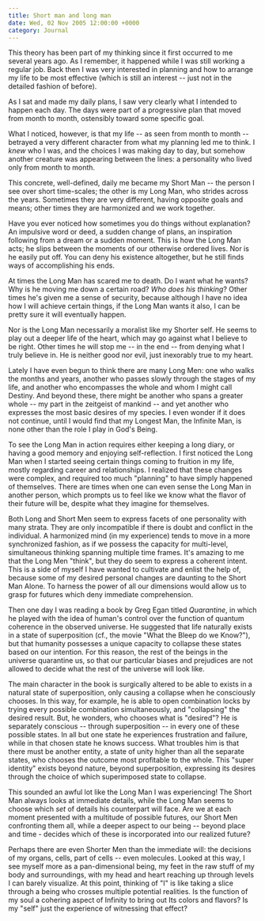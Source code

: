 ```yaml
---
title: Short man and long man
date: Wed, 02 Nov 2005 12:00:00 +0000
category: Journal
---
```


This theory has been part of my thinking since it first occurred to me
several years ago.  As I remember, it happened while I was still working
a regular job.  Back then I was very interested in planning and how to
arrange my life to be most effective (which is still an interest -- just
not in the detailed fashion of before).

As I sat and made my daily plans, I saw very clearly what I intended to
happen each day.  The days were part of a progressive plan that moved
from month to month, ostensibly toward some specific goal.

What I noticed, however, is that my life -- as seen from month to month
-- betrayed a very different character from what my planning led me to
think.  I *knew* who I was, and the choices I was making day to day, but
somehow another creature was appearing between the lines: a personality
who lived only from month to month.

This concrete, well-defined, daily me became my Short Man -- the person
I see over short time-scales; the other is my Long Man, who strides
across the years.  Sometimes they are very different, having opposite
goals and means; other times they are harmonized and we work together.

Have you ever noticed how sometimes you do things without explanation?
An impulsive word or deed, a sudden change of plans, an inspiration
following from a dream or a sudden moment.  This is how the Long Man
acts; he slips between the moments of our otherwise ordered lives.  Nor
is he easily put off.  You can deny his existence altogether, but he
still finds ways of accomplishing his ends.

At times the Long Man has scared me to death.  Do I want what he wants?
Why is he moving me down a certain road?  *Who does his thinking*?  Other
times he's given me a sense of security, because although I have no idea
how I will achieve certain things, if the Long Man wants it also, I can
be pretty sure it will eventually happen.

Nor is the Long Man necessarily a moralist like my Shorter self.  He
seems to play out a deeper life of the heart, which may go against what
I believe to be right.  Other times he will stop me -- in the end --
from denying what I truly believe in.  He is neither good nor evil, just
inexorably true to my heart.

Lately I have even begun to think there are many Long Men: one who walks
the months and years, another who passes slowly through the stages of my
life, and another who encompasses the whole and whom I might call
Destiny.  And beyond these, there might be another who spans a greater
whole -- my part in the zeitgeist of mankind -- and yet another who
expresses the most basic desires of my species.  I even wonder if it
does not continue, until I would find that my Longest Man, the Infinite
Man, is none other than the role I play in God's Being.

To see the Long Man in action requires either keeping a long diary, or
having a good memory and enjoying self-reflection.  I first noticed the
Long Man when I started seeing certain things coming to fruition in my
life, mostly regarding career and relationships.  I realized that these
changes were complex, and required too much "planning" to have simply
happened of themselves.  There are times when one can even sense the
Long Man in another person, which prompts us to feel like we know what
the flavor of their future will be, despite what they imagine for
themselves.

Both Long and Short Men seem to express facets of one personality with
many strata.  They are only incompatible if there is doubt and conflict
in the individual.  A harmonized mind (in my experience) tends to move
in a more synchronized fashion, as if we possess the capacity for
multi-level, simultaneous thinking spanning multiple time frames.  It's
amazing to me that the Long Men "think", but they do seem to express a
coherent intent.  This is a side of myself I have wanted to cultivate
and enlist the help of, because some of my desired personal changes are
daunting to the Short Man Alone.  To harness the power of all our
dimensions would allow us to grasp for futures which deny immediate
comprehension.

Then one day I was reading a book by Greg Egan titled *Quarantine*, in
which he played with the idea of human's control over the function of
quantum coherence in the observed universe.  He suggested that life
naturally exists in a state of superposition (cf., the movie "What the
Bleep do we Know?"), but that humanity possesses a unique capacity to
collapse these states based on our intention.  For this reason, the rest
of the beings in the universe quarantine us, so that our particular
biases and prejudices are not allowed to decide what the rest of the
universe will look like.

The main character in the book is surgically altered to be able to
exists in a natural state of superposition, only causing a collapse when
he consciously chooses.  In this way, for example, he is able to open
combination locks by trying every possible combination simultaneously,
and "collapsing" the desired result.  But, he wonders, who chooses what
is "desired"?  He is separately conscious -- through superposition -- in
every one of these possible states.  In all but one state he experiences
frustration and failure, while in that chosen state he knows success.
What troubles him is that there must be another entity, a state of unity
higher than all the separate states, who chooses the outcome most
profitable to the whole.  This "super identity" exists beyond nature,
beyond superposition, expressing its desires through the choice of which
superimposed state to collapse.

This sounded an awful lot like the Long Man I was experiencing!  The
Short Man always looks at immediate details, while the Long Man seems to
choose which *set* of details his counterpart will face.  Are we at each
moment presented with a multitude of possible futures, our Short Men
confronting them all, while a deeper aspect to our being -- beyond place
and time - decides which of these is incorporated into our realized
future?

Perhaps there are even Shorter Men than the immediate will: the
decisions of my organs, cells, part of cells -- even molecules.  Looked
at this way, I see myself more as a pan-dimensional being, my feet in
the raw stuff of my body and surroundings, with my head and heart
reaching up through levels I can barely visualize.  At this point,
thinking of "I" is like taking a slice through a being who crosses
multiple potential realities.  Is the function of my soul a cohering
aspect of Infinity to bring out Its colors and flavors?  Is my "self"
just the experience of witnessing that effect?


